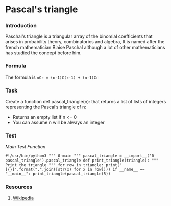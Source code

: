 # Pascal's triangle


### Introduction

Paschal's triangle is a triangular array of the binomial coefficients that arises in probability theory, combinatorics and algebra, It is named after the french mathematician Blaise Paschal although a lot of other mathematicians has studied the concept before him. 

### Formula
The formula is `nCr = (n-1)C(r-1) + (n-1)Cr`

### Task

Create a function def pascal_triangle(n): that returns a list of lists of integers representing the Pascal’s triangle of n:

- Returns an empty list if n <= 0
- You can assume n will be always an integer

### Test
*Main Test Function*

`
#!/usr/bin/python3
"""
0-main
"""
pascal_triangle = __import__('0-pascal_triangle').pascal_triangle
def print_triangle(triangle):
    """
    Print the triangle
    """
    for row in triangle:
        print("[{}]".format(",".join([str(x) for x in row])))
if __name__ == "__main__":
    print_triangle(pascal_triangle(5))
`

### Resources

1. [Wikipedia](https://en.wikipedia.org/wiki/Pascal's_triangle)